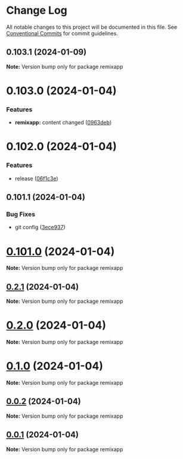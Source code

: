 # Change Log

All notable changes to this project will be documented in this file.
See [Conventional Commits](https://conventionalcommits.org) for commit guidelines.

## 0.103.1 (2024-01-09)

**Note:** Version bump only for package remixapp





# 0.103.0 (2024-01-04)


### Features

* **remixapp:** content changed ([0963deb](https://github.com/asilas-soap/lerna-started-example/commit/0963deb21e1a4a1d2a952b101443aedf4fc78f67))





# 0.102.0 (2024-01-04)


### Features

* release ([06f1c3e](https://github.com/asilas-soap/lerna-started-example/commit/06f1c3e86d39126701bcee1df760590a68d401b1))





## 0.101.1 (2024-01-04)


### Bug Fixes

* git config ([3ece937](https://github.com/asilas-soap/lerna-started-example/commit/3ece93758c03150d5d8f9446ea66734aec8e548f))





# [0.101.0](https://github.com/asilas-soap/lerna-started-example/compare/v0.2.1...v0.101.0) (2024-01-04)

**Note:** Version bump only for package remixapp





## [0.2.1](https://github.com/asilas-soap/lerna-started-example/compare/v0.2.0...v0.2.1) (2024-01-04)

**Note:** Version bump only for package remixapp





# [0.2.0](https://github.com/asilas-soap/lerna-started-example/compare/v0.0.2...v0.2.0) (2024-01-04)

**Note:** Version bump only for package remixapp





# [0.1.0](https://github.com/asilas-soap/lerna-started-example/compare/v0.0.2...v0.1.0) (2024-01-04)

**Note:** Version bump only for package remixapp





## [0.0.2](https://github.com/asilas-soap/lerna-started-example/compare/v0.0.1...v0.0.2) (2024-01-04)

**Note:** Version bump only for package remixapp





## [0.0.1](https://github.com/asilas-soap/lerna-started-example/compare/v0.4.8...v0.0.1) (2024-01-04)

**Note:** Version bump only for package remixapp
